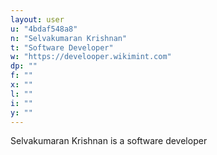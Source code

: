 ```yaml
---
layout: user
u: "4bdaf548a8"
n: "Selvakumaran Krishnan"
t: "Software Developer"
w: "https://develooper.wikimint.com"
dp: ""
f: ""
x: ""
l: ""
i: ""
y: ""
---
```

Selvakumaran Krishnan is a software developer
